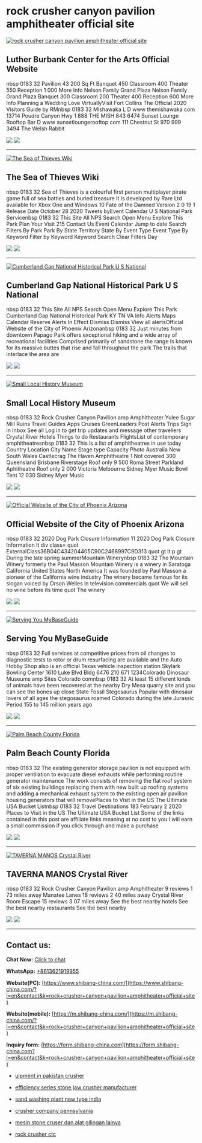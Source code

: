 # rock crusher canyon pavilion amphitheater official site

<a href="https://swt.shibang-china.com/?l=en&img&k=rock+crusher+canyon+pavilion+amphitheater+official+site" target="_blank">![rock crusher canyon pavilion amphitheater official site](http://static.shibang-china.com/all-800x300/1432.jpg)</a>

## Luther Burbank Center for the Arts Official Website
nbsp 0183 32 Pavilion 43 200 Sq Ft Banquet 450 Classroom 400 Theater 550 Reception 1 000 More Info Nelson Family Grand Plaza Nelson Family Grand Plaza Banquet 300 Classroom 200 Theater 400 Reception 600 More Info Planning a Wedding Love VirtuallyVisit Fort Collins The Official 2020 Visitors Guide by RMnbsp 0183 32 Mishawaka L D www themishawaka com 13714 Poudre Canyon Hwy 1 888 THE MISH 843 6474 Sunset Lounge Rooftop Bar D www sunsetloungerooftop com 111 Chestnut St 970 999 3494 The Welsh Rabbit


<a href="https://whatsapp.shibangsoft.com/WhatsApp.php" target="_blank" title="WhatsApp">![](http://static.shibang-china.com/icon/whatsapp.png)</a> <a href="https://swt.shibang-china.com/?l=en&icon&k=rock+crusher+canyon+pavilion+amphitheater+official+site" target="_blank">![](http://static.shibang-china.com/icon/chat-en.png)</a>

---

<a href="https://swt.shibang-china.com/?l=en&img&k=rock+crusher+canyon+pavilion+amphitheater+official+site" target="_blank">![The Sea of Thieves Wiki](http://static.shibang-china.com/all-800x300/1066.jpg)</a>

## The Sea of Thieves Wiki
nbsp 0183 32 Sea of Thieves is a colourful first person multiplayer pirate game full of sea battles and buried treasure It is developed by Rare Ltd available for Xbox One and Windows 10 Fate of the Damned Version 2 0 19 1 Release Date October 28 2020 Tweets byEvent Calendar U S National Park Servicenbsp 0183 32 This Site All NPS Search Open Menu Explore This Park Plan Your Visit 215 Contact Us Event Calendar Jump to date Search Filters By Park Park By State Territory State By Event Type Event Type By Keyword Filter by Keyword Keyword Search Clear Filters Day


<a href="https://whatsapp.shibangsoft.com/WhatsApp.php" target="_blank" title="WhatsApp">![](http://static.shibang-china.com/icon/whatsapp.png)</a> <a href="https://swt.shibang-china.com/?l=en&icon&k=rock+crusher+canyon+pavilion+amphitheater+official+site" target="_blank">![](http://static.shibang-china.com/icon/chat-en.png)</a>

---

<a href="https://swt.shibang-china.com/?l=en&img&k=rock+crusher+canyon+pavilion+amphitheater+official+site" target="_blank">![Cumberland Gap National Historical Park U S National](http://static.shibang-china.com/all-800x300/636.jpg)</a>

## Cumberland Gap National Historical Park U S National
nbsp 0183 32 This Site All NPS Search Open Menu Explore This Park Cumberland Gap National Historical Park KY TN VA Info Alerts Maps Calendar Reserve Alerts In Effect Dismiss Dismiss View all alertsOfficial Website of the City of Phoenix Arizonanbsp 0183 32 Just minutes from downtown Papago Park offers exceptional hiking and a wide array of recreational facilities Comprised primarily of sandstone the range is known for its massive buttes that rise and fall throughout the park The trails that interlace the area are


<a href="https://whatsapp.shibangsoft.com/WhatsApp.php" target="_blank" title="WhatsApp">![](http://static.shibang-china.com/icon/whatsapp.png)</a> <a href="https://swt.shibang-china.com/?l=en&icon&k=rock+crusher+canyon+pavilion+amphitheater+official+site" target="_blank">![](http://static.shibang-china.com/icon/chat-en.png)</a>

---

<a href="https://swt.shibang-china.com/?l=en&img&k=rock+crusher+canyon+pavilion+amphitheater+official+site" target="_blank">![Small Local History Museum](http://static.shibang-china.com/all-800x300/959.jpg)</a>

## Small Local History Museum
nbsp 0183 32 Rock Crusher Canyon Pavilion amp Amphitheater Yulee Sugar Mill Ruins Travel Guides Apps Cruises GreenLeaders Post Alerts Trips Sign in Inbox See all Log in to get trip updates and message other travellers Crystal River Hotels Things to do Restaurants FlightsList of contemporary amphitheatresnbsp 0183 32 This is a list of amphitheatres in use today Country Location City Name Stage type Capacity Photo Australia New South Wales Castlecrag The Haven Amphitheatre 1 Not covered 300 Queensland Brisbane Riverstage Roof only 9 500 Roma Street Parkland Aphitheatre Roof only 2 000 Victoria Melbourne Sidney Myer Music Bowl Tent 12 030 Sidney Myer Music


<a href="https://whatsapp.shibangsoft.com/WhatsApp.php" target="_blank" title="WhatsApp">![](http://static.shibang-china.com/icon/whatsapp.png)</a> <a href="https://swt.shibang-china.com/?l=en&icon&k=rock+crusher+canyon+pavilion+amphitheater+official+site" target="_blank">![](http://static.shibang-china.com/icon/chat-en.png)</a>

---

<a href="https://swt.shibang-china.com/?l=en&img&k=rock+crusher+canyon+pavilion+amphitheater+official+site" target="_blank">![Official Website of the City of Phoenix Arizona](http://static.shibang-china.com/all-800x300/149.jpg)</a>

## Official Website of the City of Phoenix Arizona
nbsp 0183 32 2020 Dog Park Closure Information 11 2020 Dog Park Closure Information lt div class= quot ExternalClass36B04C434204405C90C2468997C9D313 quot gt lt p gt During the late spring summerMountain Winerynbsp 0183 32 The Mountain Winery formerly the Paul Masson Mountain Winery is a winery in Saratoga California United States North America It was founded by Paul Masson a pioneer of the California wine industry The winery became famous for its slogan voiced by Orson Welles in television commercials quot We will sell no wine before its time quot The winery


<a href="https://whatsapp.shibangsoft.com/WhatsApp.php" target="_blank" title="WhatsApp">![](http://static.shibang-china.com/icon/whatsapp.png)</a> <a href="https://swt.shibang-china.com/?l=en&icon&k=rock+crusher+canyon+pavilion+amphitheater+official+site" target="_blank">![](http://static.shibang-china.com/icon/chat-en.png)</a>

---

<a href="https://swt.shibang-china.com/?l=en&img&k=rock+crusher+canyon+pavilion+amphitheater+official+site" target="_blank">![Serving You MyBaseGuide](http://static.shibang-china.com/all-800x300/938.jpg)</a>

## Serving You MyBaseGuide
nbsp 0183 32 Full services at competitive prices from oil changes to diagnostic tests to rotor or drum resurfacing are available and the Auto Hobby Shop also is an official Texas vehicle inspection station Skylark Bowling Center 1610 Luke Blvd Bldg 6476 210 671 1234Colorado Dinosaur Museums amp Sites Colorado comnbsp 0183 32 At least 15 different kinds of animals have been recovered at the nearby Dry Mesa quarry site and you can see the bones up close State Fossil Stegosaurus Popular with dinosaur lovers of all ages the stegosaurus roamed Colorado during the late Jurassic Period 155 to 145 million years ago


<a href="https://whatsapp.shibangsoft.com/WhatsApp.php" target="_blank" title="WhatsApp">![](http://static.shibang-china.com/icon/whatsapp.png)</a> <a href="https://swt.shibang-china.com/?l=en&icon&k=rock+crusher+canyon+pavilion+amphitheater+official+site" target="_blank">![](http://static.shibang-china.com/icon/chat-en.png)</a>

---

<a href="https://swt.shibang-china.com/?l=en&img&k=rock+crusher+canyon+pavilion+amphitheater+official+site" target="_blank">![Palm Beach County Florida](http://static.shibang-china.com/all-800x300/142.jpg)</a>

## Palm Beach County Florida
nbsp 0183 32 The existing generator storage pavilion is not equipped with proper ventilation to evacuate diesel exhausts while performing routine generator maintenance The work consists of removing the flat roof system of six existing buildings replacing them with new built up roofing systems and adding a mechanical exhaust system to the existing open air pavilion housing generators that will removePlaces to Visit in the US The Ultimate USA Bucket Listnbsp 0183 32 Travel Destinations 183 February 2 2020 Places to Visit in the US The Ultimate USA Bucket List Some of the links contained in this post are affiliate links meaning at no cost to you I will earn a small commission if you click through and make a purchase


<a href="https://whatsapp.shibangsoft.com/WhatsApp.php" target="_blank" title="WhatsApp">![](http://static.shibang-china.com/icon/whatsapp.png)</a> <a href="https://swt.shibang-china.com/?l=en&icon&k=rock+crusher+canyon+pavilion+amphitheater+official+site" target="_blank">![](http://static.shibang-china.com/icon/chat-en.png)</a>

---

<a href="https://swt.shibang-china.com/?l=en&img&k=rock+crusher+canyon+pavilion+amphitheater+official+site" target="_blank">![TAVERNA MANOS Crystal River](http://static.shibang-china.com/all-800x300/1347.jpg)</a>

## TAVERNA MANOS Crystal River
nbsp 0183 32 Rock Crusher Canyon Pavilion amp Amphitheater 9 reviews 1 73 miles away Manatee Lanes 18 reviews 2 40 miles away Crystal River Room Escape 15 reviews 3 07 miles away See the best nearby hotels See the best nearby restaurants See the best nearby

<a href="https://whatsapp.shibangsoft.com/WhatsApp.php" target="_blank" title="WhatsApp">![](http://static.shibang-china.com/icon/whatsapp.png)</a> <a href="https://swt.shibang-china.com/?l=en&icon&k=rock+crusher+canyon+pavilion+amphitheater+official+site" target="_blank">![](http://static.shibang-china.com/icon/chat-en.png)</a>

---
## Contact us:

**Chat Now:** [Click to chat](https://swt.shibang-china.com?l=en&contact&k=rock+crusher+canyon+pavilion+amphitheater+official+site)

**WhatsApp:**  [+8613621919955](https://whatsapp.shibangsoft.com/WhatsApp.php)

**Website(PC):** [https://www.shibang-china.com/](https://www.shibang-china.com/?l=en&contact&k=rock+crusher+canyon+pavilion+amphitheater+official+site)

**Website(mobile):** [https://m.shibang-china.com/](https://m.shibang-china.com/?l=en&contact&k=rock+crusher+canyon+pavilion+amphitheater+official+site)

**Inquiry form:** [https://form.shibang-china.com](https://form.shibang-china.com?l=en&contact&k=rock+crusher+canyon+pavilion+amphitheater+official+site)

* [uipment in pakistan crusher](../166/uipment%20in%20pakistan%20crusher.md)

* [efficiency series stone jaw crusher manufacturer](../168/efficiency%20series%20stone%20jaw%20crusher%20manufacturer.md)

* [sand washing plant new type india](../168/sand%20washing%20plant%20new%20type%20india.md)

* [crusher company pennsylvania](../166/crusher%20company%20pennsylvania.md)

* [mesin stone cruser dan alat gilingan lainya](../162/mesin%20stone%20cruser%20dan%20alat%20gilingan%20lainya.md)

* [rock crusher ctc](../169/rock%20crusher%20ctc.md)